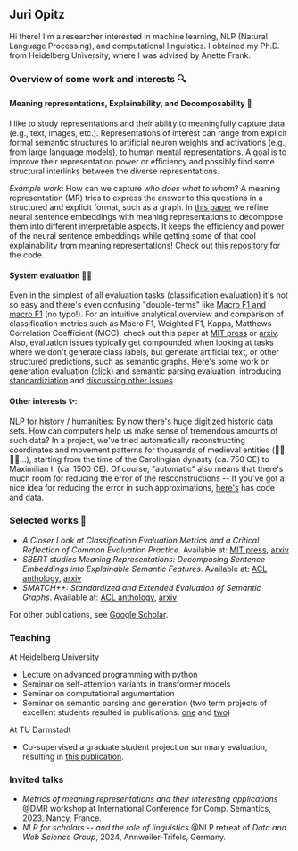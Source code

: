 ## Juri Opitz

Hi there! I'm a researcher interested in machine learning, NLP (Natural Language Processing), and computational linguistics. I obtained my Ph.D. from Heidelberg University, where I was advised by Anette Frank.

### Overview of some work and interests 🔍

#### Meaning representations, Explainability, and Decomposability 🧐

I like to study representations and their ability to meaningfully capture data (e.g., text, images, etc.). Representations of interest can range from explicit formal semantic structures to artificial neuron weights and activations (e.g., from large language models), to human mental representations. A goal is to improve their representation power or efficiency and possibly find some structural interlinks between the diverse representations. 

*Example work*: How can we capture *who does what to whom*? A meaning representation (MR) tries to express the answer to this questions in a structured and explicit format, such as a graph. In [this paper](https://arxiv.org/abs/2206.07023) we refine neural sentence embeddings with meaning representations to decompose them into different interpretable aspects. It keeps the efficiency and power of the neural sentence embeddings while getting some of that cool explainability from meaning representations! Check out [this repository](https://github.com/flipz357/S3BERT) for the code.

#### System evaluation 😵‍💫

Even in the simplest of all evaluation tasks (classification evaluation) it's not so easy and there's even confusing "double-terms" like [Macro F1 and macro F1](https://arxiv.org/abs/1911.03347) (no typo!). For an intuitive analytical overview and comparison of classification metrics such as Macro F1, Weighted F1, Kappa, Matthews Correlation Coefficient (MCC), check out this paper at [MIT press](https://doi.org/10.1162/tacl_a_00675) or [arxiv](https://arxiv.org/abs/2404.16958). Also, evaluation issues typically get compounded when looking at tasks where we don't generate class labels, but generate artificial text, or other structured predictions, such as semantic graphs. Here's some work on generation evaluation ([click](https://arxiv.org/abs/2305.16819)) and semantic parsing evaluation, introducing [standardiziation](https://arxiv.org/abs/2305.06993) and [discussing other issues](https://arxiv.org/abs/2210.06461).

#### Other interests ✨:

NLP for history / humanities: By now there's huge digitized historic data sets. How can computers help us make sense of tremendous amounts of such data? In a project, we've tried automatically reconstructing coordinates and movement patterns for thousands of medieval entities (🤴👸🧑‍🌾...), starting from the time of the Carolingian dynasty (ca. 750 CE) to Maximilian I. (ca. 1500 CE). Of course, "automatic" also means that there's much room for reducing the error of the resconstructions -- If you've got a nice idea for reducing the error in such approximations, [here's](https://github.com/flipz357/regesta-imperii-to-semgis) has code and data.

### Selected works 📜

- *A Closer Look at Classification Evaluation Metrics and a Critical Reflection of Common Evaluation Practice*. Available at: [MIT press](https://doi.org/10.1162/tacl_a_00675), [arxiv](https://arxiv.org/abs/2404.16958)
- *SBERT studies Meaning Representations: Decomposing Sentence Embeddings into Explainable Semantic Features*. Available at: [ACL anthology](https://aclanthology.org/2022.aacl-main.48/), [arxiv](https://arxiv.org/abs/2206.07023)
- *SMATCH++: Standardized and Extended Evaluation of Semantic Graphs*. Available at: [ACL anthology](https://aclanthology.org/2023.findings-eacl.118/), [arxiv](https://arxiv.org/abs/2305.06993)

For other publications, see [Google Scholar](https://scholar.google.de/citations?user=DzxugZIAAAAJ&hl=de).

### Teaching

At Heidelberg University

- Lecture on advanced programming with python
- Seminar on self-attention variants in transformer models
- Seminar on computational argumentation
- Seminar on semantic parsing and generation (two term projects of excellent students resulted in publications: [one](https://arxiv.org/abs/2106.04565) and [two](https://arxiv.org/abs/2203.13226))

At TU Darmstadt

- Co-supervised a graduate student project on summary evaluation, resulting in [this publication](https://arxiv.org/abs/2404.01701).

### Invited talks

- *Metrics of meaning representations and their interesting applications* @DMR workshop at International Conference for Comp. Semantics, 2023, Nancy, France.
- *NLP for scholars -- and the role of linguistics* @NLP retreat of *Data and Web Science Group*, 2024, Annweiler-Trifels, Germany.



